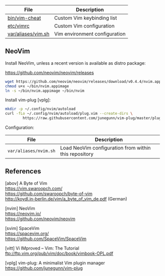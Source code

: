 File                       | Description
---------------------------|-----------------------------------
[bin/vim-cheat][01]        | Custom Vim keybinding list
[etc/vimrc][03]            | Custom Vim configuration
[var/aliases/vim.sh][02]   | Vim environment configuration

[01]: ../../bin/vim-cheat
[02]: ../../var/aliases/vim.sh
[03]: ../../etc/vimrc

## NeoVim

Install NeoVim, unless a recent version is available as distro package:

<https://github.com/neovim/neovim/releases>

```bash
wget https://github.com/neovim/neovim/releases/download/v0.4.4/nvim.appimage -P ~/bin
chmod u+x ~/bin/nvim.appimage
ln -s ~/bin/nvim.appimage ~/bin/nvim
```

Install vim-plug [vplg]:

```bash
mkdir -p ~/.config/nvim/autoload
curl -fLo ~/.config/nvim/autoload/plug.vim --create-dirs \
        https://raw.githubusercontent.com/junegunn/vim-plug/master/plug.vim
```

Configuration:

File                   | Description
-----------------------|-------------------
`var/aliases/nvim.sh`  | Load NeoVim configuration from within this repository

## References

[abov] A Byte of Vim  
<https://vim.swaroopch.com/>  
<https://github.com/swaroopch/byte-of-vim>  
<http://koydl.in-berlin.de/vim/a_byte_of_vim_de.pdf> (German)

[nvim] NeoVim  
<https://neovim.io/>  
<https://github.com/neovim/neovim>

[svim] SpaceVim  
<https://spacevim.org/>  
<https://github.com/SpaceVim/SpaceVim>

[vitt] Vi IMproved – Vim: The Tutorial  
<ftp://ftp.vim.org/pub/vim/doc/book/vimbook-OPL.pdf>

[vplg] vim-plug: A minimalist Vim plugin manager  
<https://github.com/junegunn/vim-plug>
